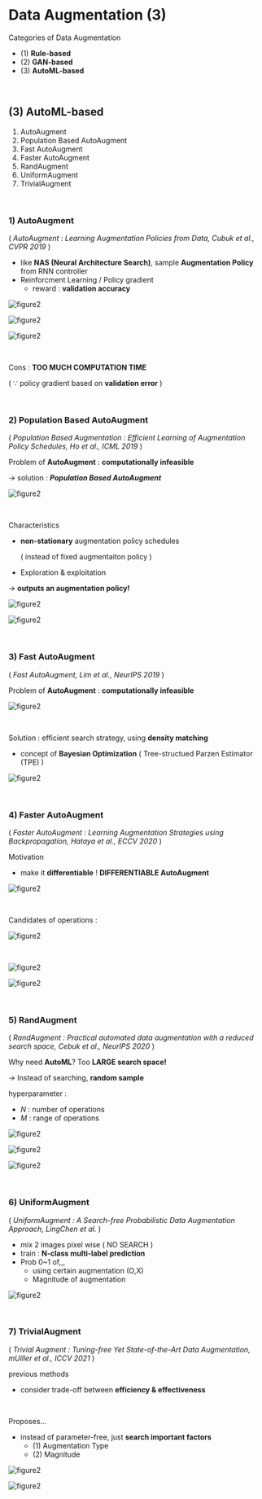 # Data Augmentation (3)

Categories of Data Augmentation

- (1) **Rule-based**
- (2) **GAN-based**
- (3) **AutoML-based**

<br>

## (3) AutoML-based

1. AutoAugment
2. Population Based AutoAugment
3. Fast AutoAugment
4. Faster AutoAugment
5. RandAugment
6. UniformAugment
7. TrivialAugment

<br>

### 1) AutoAugment

( *AutoAugment : Learning Augmentation Policies from Data, Cubuk et al., CVPR 2019* )

- like **NAS (Neural Architecture Search)**, sample **Augmentation Policy** from RNN controller
- Reinforcment Learning / Policy gradient
  - reward : **validation accuracy**

![figure2](/assets/img/cv/cv251.png)

![figure2](/assets/img/cv/cv252.png)

![figure2](/assets/img/cv/cv250.png)

<br>

Cons : **TOO MUCH COMPUTATION TIME**

( $\because$ policy gradient based on **validation error** )

<br>

### 2) Population Based AutoAugment

( *Population Based Augmentation : Efficient Learning of Augmentation Policy Schedules, Ho et al., ICML 2019* )

Problem of **AutoAugment** : **computationally infeasible**

$\rightarrow$ solution : ***Population Based AutoAugment***

![figure2](/assets/img/cv/cv253.png)

<br>

Characteristics

- **non-stationary** augmentation policy schedules

  ( instead of fixed augmentaiton policy )

- Exploration & exploitation

$\rightarrow$ **outputs an augmentation policy!**

![figure2](/assets/img/cv/cv254.png)

![figure2](/assets/img/cv/cv255.png)

<br>

### 3) Fast AutoAugment

( *Fast AutoAugment, Lim et al., NeurIPS 2019* )

Problem of **AutoAugment** : **computationally infeasible**

![figure2](/assets/img/cv/cv256.png)

<br>

Solution : efficient search strategy, using **density matching**

- concept of **Bayesian Optimization** ( Tree-structued Parzen Estimator (TPE) )

![figure2](/assets/img/cv/cv257.png)

<br>

### 4) Faster AutoAugment

( *Faster AutoAugment : Learning Augmentation Strategies using Backpropagation, Hataya et al., ECCV 2020* )

Motivation

- make it **differentiable** ! **DIFFERENTIABLE AutoAugment**

![figure2](/assets/img/cv/cv258.png)

<br>

Candidates of operations :

![figure2](/assets/img/cv/cv259.png)

<br>

![figure2](/assets/img/cv/cv260.png)

![figure2](/assets/img/cv/cv261.png)

<br>

### 5) RandAugment

( *RandAugment : Practical automated data augmentation with a reduced search space, Cebuk et al., NeurIPS 2020* )

Why need **AutoML**? Too **LARGE search space!**

$\rightarrow$ Instead of searching, **random sample**

hyperparameter :

- $N$ : number of operations
- $M$ : range of operations

![figure2](/assets/img/cv/cv262.png)

![figure2](/assets/img/cv/cv263.png)

![figure2](/assets/img/cv/cv264.png)

<br>

### 6) UniformAugment

( *UniformAugment : A Search-free Probabilistic Data Augmentation Approach, LingChen et al.* )

- mix 2 images pixel wise ( NO SEARCH )
- train : **N-class multi-label prediction**
- Prob 0~1 of,,,
  - using certain augmentation (O,X)
  - Magnitude of augmentation

![figure2](/assets/img/cv/cv265.png)

<br>

### 7) TrivialAugment

( *Trivial Augment : Tuning-free Yet State-of-the-Art Data Augmentation, mUiller et al., ICCV 2021* )

previous methods

- consider trade-off between **efficiency & effectiveness**

<br>

Proposes…

- instead of parameter-free, just **search important factors**
  - (1) Augmentation Type
  - (2) Magnitude

![figure2](/assets/img/cv/cv266.png)

![figure2](/assets/img/cv/cv267.png)
